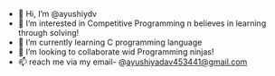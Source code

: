 - 👋 Hi, I’m @ayushiydv
- 👀 I’m interested in Competitive Programming n believes in learning through solving! 
- 🌱 I’m currently learning C programming language 
- 💞️ I’m looking to collaborate wid Programming ninjas!
- 📫 reach me via my email- @ayushiyadav453441@gmail.com 

<!---
ayushiydv/ayushiydv is a ✨ special ✨ repository because its `README.md` (this file) appears on your GitHub profile.
You can click the Preview link to take a look at your changes.
--->
